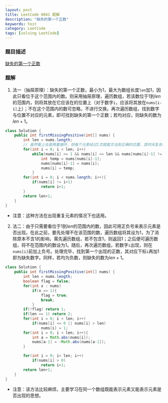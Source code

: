 ```yaml
---
layout: post
title: LeetCode 0041 题解
description: "缺失的第一个正数"
keywords: test
category: LeetCode
tags: [solving LeetCode]
---
```


### 题目描述
[缺失的第一个正数](https://leetcode-cn.com/problems/first-missing-positive/)

### 题解
1. 法一（抽屉原理）：缺失的第一个正数，最小为1，最大为数组长度`len`加1，因此只看位于这个范围内的数。则采用抽屉原理，遍历数组，若该数位于$1$到$len$的范围内，则将其放在它应该在的位置上（对于数字`i`，应该将其放在`nums[i-1]`上）；不在这个范围内的数可忽略，不进行交换。再次遍历数组，找到数字与位置不对应的元素，即可找到缺失的第一个正数；若均对应，则缺失的数为$len+1$。
```java
class Solution {
    public int firstMissingPositive(int[] nums) {
        int len = nums.length;
        // 虽然看上去是两重循环，但每个元素经过1次就能方法到正确的位置，其时间复杂度仍未O(n)。
        for(int i = 0; i < len; i++)
            while(nums[i] >= 1 && nums[i] <= len && nums[nums[i]-1] != nums[i]){
                int temp = nums[nums[i]-1];
                nums[nums[i]-1] = nums[i];
                nums[i] = temp;
            }
        for(int i = 0; i < nums.length; i++){
            if(nums[i] != i+1)
                return i+1;
        }
        return len+1;
    }
}
```
* 注意：这种方法在出现重复元素的情况下也适用。
2. 法二：由于只需要看位于$1$到$len$的范围内的数，因此可用正负号来表示元素是否出现。在此之前，要先处理不在该范围的数，遍历数组将其设为1，为了消除原本不含1的影响，需先遍历数组，若不包含1，则返回1；之后便可遍历数组，将不在范围内的数设为1。随后，再次遍历数组，若数字`i`出现，则在`nums[i]`前加上负号。处理完毕，找到第一个出现的正数，其对应下标`i`再加1即为缺失数字。同样，若均为负数，则缺失的数为$len+1$。
```java
class Solution {
    public int firstMissingPositive(int[] nums) {
        int len = nums.length;
        boolean flag = false;
        for(int x : nums)
            if(x == 1){
                flag = true;
                break;
            }
        if(!flag) return 1;
        if(len == 1) return 2;
        for(int i = 0; i < len; i++)
            if(nums[i] <= 0 || nums[i] > len)
                nums[i] = 1;
        for(int i = 0; i < len; i++){
            int a = Math.abs(nums[i]);
            nums[a-1] = -Math.abs(nums[a-1]);
        }

        for(int i = 0; i< len; i++)
            if(nums[i] > 0)
                return i+1;
        return len+1;  
    }
}
```
* 注意：该方法比较麻烦，主要学习在同一个数组既能表示元素又能表示元素是否出现的思想。
